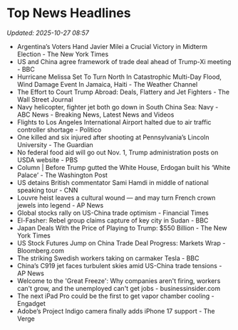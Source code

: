 # Top News Headlines

_Updated: 2025-10-27 08:57_

- Argentina’s Voters Hand Javier Milei a Crucial Victory in Midterm Election - The New York Times
- US and China agree framework of trade deal ahead of Trump-Xi meeting - BBC
- Hurricane Melissa Set To Turn North In Catastrophic Multi-Day Flood, Wind Damage Event In Jamaica, Haiti - The Weather Channel
- The Effort to Court Trump Abroad: Deals, Flattery and Jet Fighters - The Wall Street Journal
- Navy helicopter, fighter jet both go down in South China Sea: Navy - ABC News - Breaking News, Latest News and Videos
- Flights to Los Angeles International Airport halted due to air traffic controller shortage - Politico
- One killed and six injured after shooting at Pennsylvania’s Lincoln University - The Guardian
- No federal food aid will go out Nov. 1, Trump administration posts on USDA website - PBS
- Column | Before Trump gutted the White House, Erdogan built his ‘White Palace’ - The Washington Post
- US detains British commentator Sami Hamdi in middle of national speaking tour - CNN
- Louvre heist leaves a cultural wound — and may turn French crown jewels into legend - AP News
- Global stocks rally on US-China trade optimism - Financial Times
- El-Fasher: Rebel group claims capture of key city in Sudan - BBC
- Japan Deals With the Price of Playing to Trump: $550 Billion - The New York Times
- US Stock Futures Jump on China Trade Deal Progress: Markets Wrap - Bloomberg.com
- The striking Swedish workers taking on carmaker Tesla - BBC
- China’s C919 jet faces turbulent skies amid US-China trade tensions - AP News
- Welcome to the 'Great Freeze': Why companies aren't firing, workers can't grow, and the unemployed can't get jobs - businessinsider.com
- The next iPad Pro could be the first to get vapor chamber cooling - Engadget
- Adobe’s Project Indigo camera finally adds iPhone 17 support - The Verge